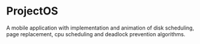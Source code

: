 # ProjectOS

A mobile application with implementation and animation of disk scheduling, page replacement, cpu scheduling and deadlock prevention algorithms.
